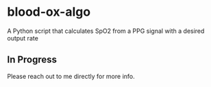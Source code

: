 # blood-ox-algo
A Python script that calculates SpO2 from a PPG signal with a desired output rate

## In Progress
Please reach out to me directly for more info.
